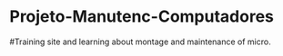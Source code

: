 # Projeto-Manutenc-Computadores

#Training site and learning about montage and maintenance of micro.

